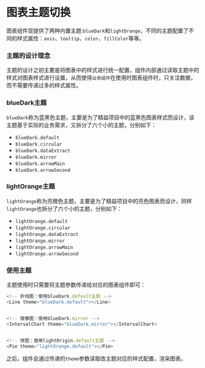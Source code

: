 # 图表主题切换

图表组件现提供了两种内置主题:`blueDark`和`lightOrange`，不同的主题配置了不同的样式属性：`axis`、`tooltip`、`color`、`fillColor`等等。

### 主题的设计理念

主题的设计之初主要是将图表中的样式进行统一配置，组件内部通过读取主题中的样式对图表样式进行设置，从而使得`业务组件`在使用时图表组件时，只关注数据，而不需要传递过多的样式属性。


### blueDark主题

`blueDark`称为蓝黑色主题，主要是为了精益项目中的蓝黑色图表样式而设计，该主题基于实际的业务需求，又拆分了六个小的主题，分别如下：

- `blueDark.default`
- `blueDark.circular`
- `blueDark.dataExtract`
- `blueDark.mirror`
- `blueDark.arrowMain`
- `blueDark.arrowSecond`

### lightOrange主题

`lightOrange`称为亮橙色主题，主要是为了精益项目中的亮色图表而设计，同样`lightOrange`也拆分了六个小的主题，分别如下：

- `lightOrange.default`
- `lightOrange.circular`
- `lightOrange.dataExtract`
- `lightOrange.mirror`
- `lightOrange.arrowMain`
- `lightOrange.arrowSecond`

### 使用主题

主题使用时只需要将主题参数传递给对应的图表组件即可：

```javascript
<!-- 折线图：使用blueDark.default主题 -->
<Line theme="blueDark.default"></Line>


<!-- 镜像图：使用blueDark.mirror -->
<IntervalChart theme="blueDark.mirror"></IntervalChart>


<!-- 饼图：使用lightOrigin.default主题 -->
<Pie theme="lightOrange.default"></Pie>
```

之后，组件会通过传递的`theme`参数读取改主题对应的样式配置，渲染图表。